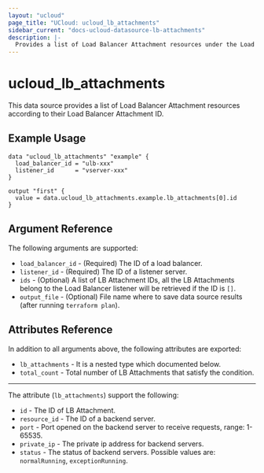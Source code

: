 ```yaml
---
layout: "ucloud"
page_title: "UCloud: ucloud_lb_attachments"
sidebar_current: "docs-ucloud-datasource-lb-attachments"
description: |-
  Provides a list of Load Balancer Attachment resources under the Load Balancer listener.
---
```


# ucloud_lb_attachments

This data source provides a list of Load Balancer Attachment resources according to their Load Balancer Attachment ID.

## Example Usage

```hcl
data "ucloud_lb_attachments" "example" {
  load_balancer_id = "ulb-xxx"
  listener_id      = "vserver-xxx"
}

output "first" {
  value = data.ucloud_lb_attachments.example.lb_attachments[0].id
}
```

## Argument Reference

The following arguments are supported:

* `load_balancer_id` - (Required) The ID of a load balancer.
* `listener_id` - (Required) The ID of a listener server.
* `ids` - (Optional) A list of LB Attachment IDs, all the LB Attachments belong to the Load Balancer listener will be retrieved if the ID is `[]`.
* `output_file` - (Optional) File name where to save data source results (after running `terraform plan`).

## Attributes Reference

In addition to all arguments above, the following attributes are exported:

* `lb_attachments` - It is a nested type which documented below.
* `total_count` - Total number of LB Attachments that satisfy the condition.

- - -

The attribute (`lb_attachments`) support the following:

* `id` - The ID of LB Attachment.
* `resource_id` - The ID of a backend server.
* `port` - Port opened on the backend server to receive requests, range: 1-65535.
* `private_ip` - The private ip address for backend servers.
* `status` - The status of backend servers. Possible values are: `normalRunning`, `exceptionRunning`.